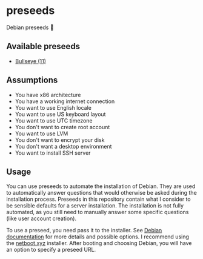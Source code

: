# preseeds

Debian preseeds 🌱

## Available preseeds

- [Bullseye (11)](bullseye/preseed.cfg)

## Assumptions

- You have x86 architecture
- You have a working internet connection
- You want to use English locale
- You want to use US keyboard layout
- You want to use UTC timezone
- You don't want to create root account
- You want to use LVM
- You don't want to encrypt your disk
- You don't want a desktop environment
- You want to install SSH server

## Usage

You can use preseeds to automate the installation of Debian.
They are used to automatically answer questions
that would otherwise be asked during the installation process.
Preseeds in this repository contain what I consider to be sensible defaults
for a server installation.
The installation is not fully automated,
as you still need to manually answer some specific questions
(like user account creation).

To use a preseed, you need pass it to the installer.
See [Debian documentation](https://wiki.debian.org/DebianInstaller/Preseed)
for more details and possible options.
I recommend using the [netboot.xyz](https://netboot.xyz) installer.
After booting and choosing Debian,
you will have an option to specify a preseed URL.
